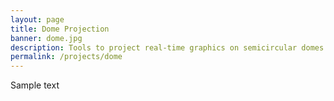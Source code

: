```yaml
---
layout: page
title: Dome Projection
banner: dome.jpg
description: Tools to project real-time graphics on semicircular domes
permalink: /projects/dome
---
```


Sample text